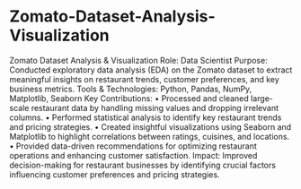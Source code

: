 # Zomato-Dataset-Analysis-Visualization

Zomato Dataset Analysis & Visualization
Role: Data Scientist
Purpose: Conducted exploratory data analysis (EDA) on the Zomato dataset to extract meaningful insights on restaurant trends, customer preferences, and key business metrics.
Tools & Technologies: Python, Pandas, NumPy, Matplotlib, Seaborn
Key Contributions:
•	Processed and cleaned large-scale restaurant data by handling missing values and dropping irrelevant columns.
•	Performed statistical analysis to identify key restaurant trends and pricing strategies.
•	Created insightful visualizations using Seaborn and Matplotlib to highlight correlations between ratings, cuisines, and locations.
•	Provided data-driven recommendations for optimizing restaurant operations and enhancing customer satisfaction.
Impact: Improved decision-making for restaurant businesses by identifying crucial factors influencing customer preferences and pricing strategies.
